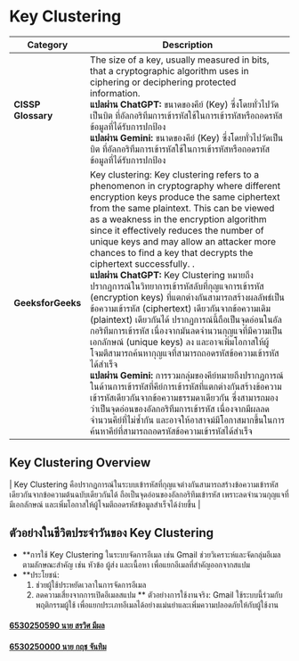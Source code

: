 # Key Clustering

| **Category**    | **Description**                                                                                                                                                                                                 |
|------------------|-----------------------------------------------------------------------------------------------------------------------------------------------------------------------------------------------------------------|
| **CISSP Glossary** | The size of a key, usually measured in bits, that a cryptographic algorithm uses in ciphering or deciphering protected information.<br>**แปลผ่าน ChatGPT:** ขนาดของคีย์ (Key) ซึ่งโดยทั่วไปวัดเป็นบิต ที่อัลกอริทึมการเข้ารหัสใช้ในการเข้ารหัสหรือถอดรหัสข้อมูลที่ได้รับการปกป้อง<br>**แปลผ่าน Gemini:** ขนาดของคีย์ (Key) ซึ่งโดยทั่วไปวัดเป็นบิต ที่อัลกอริทึมการเข้ารหัสใช้ในการเข้ารหัสหรือถอดรหัสข้อมูลที่ได้รับการปกป้อง |
| **GeeksforGeeks**      | Key clustering: Key clustering refers to a phenomenon in cryptography where different encryption keys produce the same ciphertext from the same plaintext. This can be viewed as a weakness in the encryption algorithm since it effectively reduces the number of unique keys and may allow an attacker more chances to find a key that decrypts the ciphertext successfully. .<br>**แปลผ่าน ChatGPT:** Key Clustering หมายถึงปรากฏการณ์ในวิทยาการเข้ารหัสลับที่กุญแจการเข้ารหัส (encryption keys) ที่แตกต่างกันสามารถสร้างผลลัพธ์เป็นข้อความเข้ารหัส (ciphertext) เดียวกันจากข้อความเดิม (plaintext) เดียวกันได้ ปรากฏการณ์นี้ถือเป็นจุดอ่อนในอัลกอริทึมการเข้ารหัส เนื่องจากมันลดจำนวนกุญแจที่มีความเป็นเอกลักษณ์ (unique keys) ลง และอาจเพิ่มโอกาสให้ผู้โจมตีสามารถค้นหากุญแจที่สามารถถอดรหัสข้อความเข้ารหัสได้สำเร็จ<br>**แปลผ่าน Gemini:** การรวมกลุ่มของคีย์หมายถึงปรากฏการณ์ในด้านการเข้ารหัสที่คีย์การเข้ารหัสที่แตกต่างกันสร้างข้อความเข้ารหัสเดียวกันจากข้อความธรรมดาเดียวกัน ซึ่งสามารถมองว่าเป็นจุดอ่อนของอัลกอริทึมการเข้ารหัส เนื่องจากมีผลลดจำนวนคีย์ที่ไม่ซ้ำกัน และอาจให้อาสาจม์มีโอกาสมากขึ้นในการค้นหาคีย์ที่สามารถถอดรหัสข้อความเข้ารหัสได้สำเร็จ |

## Key Clustering Overview                                                                                                             
|   Key Clustering คือปรากฏการณ์ในระบบเข้ารหัสที่กุญแจต่างกันสามารถสร้างข้อความเข้ารหัสเดียวกันจากข้อความต้นฉบับเดียวกันได้ ถือเป็นจุดอ่อนของอัลกอริทึมเข้ารหัส เพราะลดจำนวนกุญแจที่มีเอกลักษณ์ และเพิ่มโอกาสให้ผู้โจมตีถอดรหัสข้อมูลสำเร็จได้ง่ายขึ้น |

## ตัวอย่างในชีวิตประจำวันของ Key Clustering

- **การใช้ Key Clustering ในระบบจัดการอีเมล เช่น Gmail ช่วยวิเคราะห์และจัดกลุ่มอีเมลตามลักษณะสำคัญ เช่น หัวข้อ ผู้ส่ง และเนื้อหา เพื่อแยกอีเมลที่สำคัญออกจากสแปม  
- **ประโยชน์:
  1. ช่วยผู้ใช้ประหยัดเวลาในการจัดการอีเมล
  2. ลดความเสี่ยงจากการเปิดอีเมลสแปม
** ตัวอย่างการใช้งานจริง: Gmail ใช้ระบบนี้ร่วมกับพฤติกรรมผู้ใช้ เพื่อแยกประเภทอีเมลได้อย่างแม่นยำและเพิ่มความปลอดภัยให้กับผู้ใช้งาน

#### [6530250590 นาย สรวิศ มีผล](https://sorravitmp.github.io/)
#### [6530250000 นาย กฤช จันทิม](https://6530250000.github.io/)
